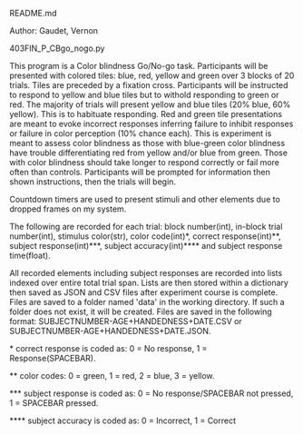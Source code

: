 README.md

Author: Gaudet, Vernon


403FIN_P_CBgo_nogo.py


This program is a Color blindness Go/No-go task. Participants will be presented with colored tiles: blue, red, yellow and green over 3 blocks of 20 trials. 
Tiles are preceded by a fixation cross. Participants will be instructed to respond to  yellow and blue tiles but to
withold responding to green or red. The majority of trials will present yellow and blue tiles (20% blue, 60% yellow). This is to habituate responding. 
Red and green tile presentations are meant to evoke incorrect responses inferring failure to inhibit responses or failure in color perception (10% chance each). 
This is experiment is meant to assess color blindness as those with blue-green color blindness have trouble differentiating red 
from yellow and/or blue from green. Those with color blindness should take longer to respond correctly or fail more often than controls.
Participants will be prompted for information then shown instructions, then the trials will begin.


Countdown timers are used to present stimuli and other elements due to dropped frames on my system.

The following are recorded for each trial: block number(int), in-block trial number(int), stimulus color(str), color code(int)\*, correct response(int)\*\*, subject response(int)\*\*\*, subject accuracy(int)\*\*\*\* and subject response time(float).

All recorded elements including subject responses are recorded into lists indexed over entire total trial span. Lists are then stored within a dictionary then saved as JSON and CSV files after experiment course is complete. Files are saved to a folder named 'data' in the working directory. If such a folder does not exist, it will be created. Files are saved in the following format: SUBJECTNUMBER-AGE+HANDEDNESS+DATE.CSV or SUBJECTNUMBER-AGE+HANDEDNESS+DATE.JSON.

\* correct response is coded as: 0 = No response, 1 = Response(SPACEBAR).
 
\** color codes: 0 = green, 1 = red, 2 = blue, 3 = yellow.

\*** subject response is coded as: 0 = No response/SPACEBAR not pressed, 1 = SPACEBAR pressed.

\**** subject accuracy is coded as: 0 = Incorrect, 1 = Correct
